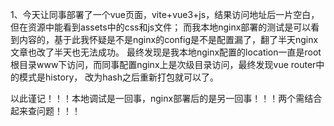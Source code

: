 
1、今天让同事部署了一个vue页面，vite+vue3+js，结果访问地址后一片空白，但在资源中能看到assets中的css和js文件；
  而我本地nginx部署的测试是可以看到内容的，基于此我怀疑是不是nginx的config是不是配置漏了，翻了半天nginx文章也改了半天也无法成功。
   最终发现是我本地nginx配置的location一直是root根目录www下访问，而同事配置nginx上是次级目录访问，最终发现vue router中的模式是history，
   改为hash之后重新打包就可以了。
   
   以此谨记！！！本地调试是一回事，nginx部署后的是另一回事！！！两个需结合起来查问题！！！
